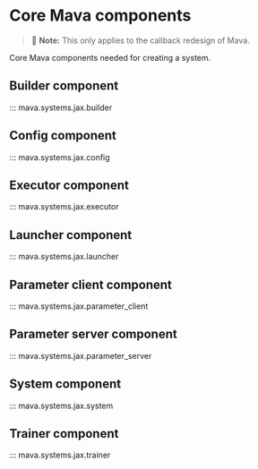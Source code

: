 # Core Mava components

> 🚧 **Note:** This only applies to the callback redesign of Mava.

Core Mava components needed for creating a system.

## Builder component
::: mava.systems.jax.builder

## Config component
::: mava.systems.jax.config

## Executor component
::: mava.systems.jax.executor

## Launcher component
::: mava.systems.jax.launcher

## Parameter client component
::: mava.systems.jax.parameter_client

## Parameter server component
::: mava.systems.jax.parameter_server

## System component
::: mava.systems.jax.system

## Trainer component
::: mava.systems.jax.trainer
